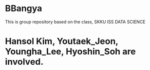# BBangya
This is group repository based on the class, SKKU ISS DATA SCIENCE
# Hansol Kim, Youtaek_Jeon, Youngha_Lee, Hyoshin_Soh are involved.
